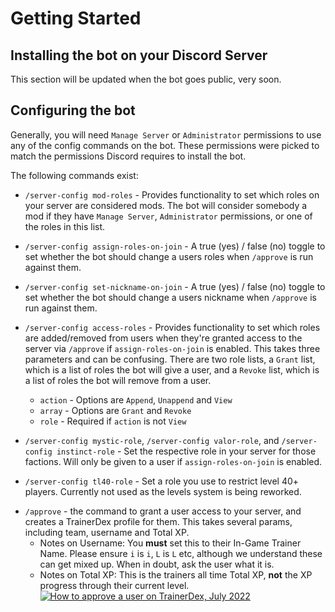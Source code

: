 # Getting Started

## Installing the bot on your Discord Server
<!-- To install the bot in your Discord Server, follow this [link](#). -->
This section will be updated when the bot goes public, very soon.

## Configuring the bot
Generally, you will need `Manage Server` or `Administrator` permissions to use any of the config commands on the bot. These permissions were picked to match the permissions Discord requires to install the bot.

The following commands exist:
- `/server-config mod-roles` - Provides functionality to set which roles on your server are considered mods. The bot will consider somebody a mod if they have `Manage Server`, `Administrator` permissions, or one of the roles in this list.
- `/server-config assign-roles-on-join` - A true (yes) / false (no) toggle to set whether the bot should change a users roles when `/approve` is run against them.
- `/server-config set-nickname-on-join` - A true (yes) / false (no) toggle to set whether the bot should change a users nickname when `/approve` is run against them.

- `/server-config access-roles` - Provides functionality to set which roles are added/removed from users when they're granted access to the server via `/approve` if `assign-roles-on-join` is enabled. This takes three parameters and can be confusing. There are two role lists, a `Grant` list, which is a list of roles the bot will give a user, and a `Revoke` list, which is a list of roles the bot will remove from a user.
  - `action` - Options are `Append`, `Unappend` and `View` 
  - `array` - Options are `Grant` and `Revoke`
  - `role` - Required if `action` is not `View`

- `/server-config mystic-role`, `/server-config valor-role`, and `/server-config instinct-role` - Set the respective role in your server for those factions. Will only be given to a user if `assign-roles-on-join` is enabled.

- `/server-config tl40-role` - Set a role you use to restrict level 40+ players. Currently not used as the levels system is being reworked.

<!-- - `/server-config introduction_note` - this is unused -->

- `/approve` - the command to grant a user access to your server, and creates a TrainerDex profile for them. This takes several params, including team, username and Total XP.
  - Notes on Username: You **must** set this to their In-Game Trainer Name. Please ensure `i` is `i`, `L` is `L` etc, although we understand these can get mixed up. When in doubt, ask the user what it is. 
  - Notes on Total XP: This is the trainers all time Total XP, **not** the XP progress through their current level.  
  [![How to approve a user on TrainerDex, July 2022](http://img.youtube.com/vi/KCxtyukXW7w/0.jpg)](http://www.youtube.com/watch?v=KCxtyukXW7w "How to approve a user on TrainerDex, July 2022")
